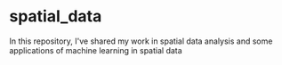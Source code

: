 # spatial_data
In this repository, I've shared my work in spatial data analysis and some applications of machine learning in spatial data
